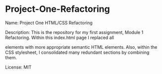 # Project-One-Refactoring

Name: Project One HTML/CSS Refactoring

Description: This is the repository for my first assignment, Module 1 Refactoring. Within this index.html page I replaced all <div> elements with more appropriate semantic HTML elements. Also, within the CSS stylesheet, I consolidated many redundant sections by combining them. 

License: MIT

